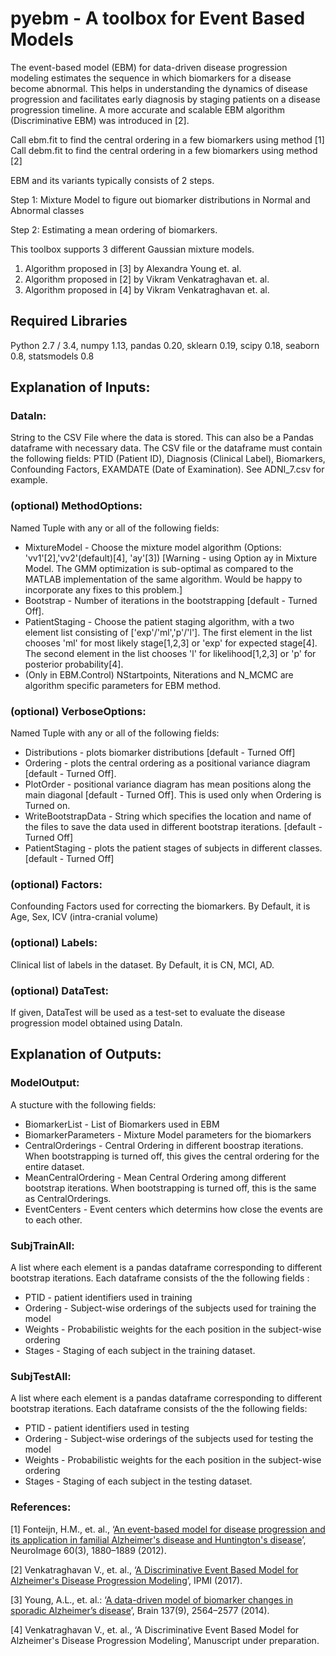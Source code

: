 # pyebm - A toolbox for Event Based Models

The event-based model (EBM) for data-driven disease progression modeling estimates the sequence in which biomarkers for a disease become abnormal. This helps in understanding the dynamics of disease progression and facilitates early diagnosis by staging patients on a disease progression timeline. A more accurate and scalable EBM algorithm (Discriminative EBM) was introduced in [2]. 

Call ebm.fit to find the central ordering in a few biomarkers using method [1]
Call debm.fit to find the central ordering in a few biomarkers using method [2]

EBM and its variants typically consists of 2 steps. 

Step 1: Mixture Model to figure out biomarker distributions in Normal and Abnormal classes

Step 2: Estimating a mean ordering of biomarkers.

This toolbox supports 3 different Gaussian mixture models.
1. Algorithm proposed in [3] by Alexandra Young et. al.
2. Algorithm proposed in [2] by Vikram Venkatraghavan et. al.
3. Algorithm proposed in [4] by Vikram Venkatraghavan et. al.

## Required Libraries

Python 2.7 / 3.4, numpy 1.13, pandas 0.20, sklearn 0.19, scipy 0.18, seaborn 0.8, statsmodels 0.8

## Explanation of Inputs:

### DataIn:
 String to the CSV File where the data is stored. This can also be a Pandas dataframe with necessary data. The CSV file or the dataframe must contain the following fields: PTID (Patient ID), Diagnosis (Clinical Label), Biomarkers, Confounding Factors, EXAMDATE (Date of Examination). See ADNI_7.csv for example.
### (optional) MethodOptions:
Named Tuple with any or all of the following fields:

*   MixtureModel - Choose the mixture model algorithm (Options: 'vv1'[2],'vv2'(default)[4], 'ay'[3]) 
[Warning - using Option ay in Mixture Model. The GMM optimization is sub-optimal as compared to the MATLAB implementation of the same algorithm. Would be happy to incorporate any fixes to this problem.]
*   Bootstrap - Number of iterations in the bootstrapping [default - Turned Off].
*   PatientStaging - Choose the patient staging algorithm, with a two element list consisting of ['exp'/'ml','p'/'l']. The first element in the list chooses 'ml' for most likely stage[1,2,3] or 'exp' for expected stage[4]. The second element in the list chooses 'l' for likelihood[1,2,3] or 'p' for posterior probability[4].
*   (Only in EBM.Control) NStartpoints, Niterations and N_MCMC are algorithm specific parameters for EBM method.

### (optional) VerboseOptions:
Named Tuple with any or all of the following fields:

*   Distributions - plots biomarker distributions [default - Turned Off]
*   Ordering - plots the central ordering as a positional variance diagram [default - Turned Off].
*   PlotOrder - positional variance diagram has mean positions along the main diagonal [default - Turned Off]. This is used only when Ordering is Turned on.
*   WriteBootstrapData - String which specifies the location and name of the files to save the data used in different bootstrap iterations. [default - Turned Off]
*   PatientStaging - plots the patient stages of subjects in different classes. [default - Turned Off]

### (optional) Factors:
Confounding Factors used for correcting the biomarkers. By Default, it is Age, Sex, ICV (intra-cranial volume)

### (optional) Labels:
Clinical list of labels in the dataset. By Default, it is CN, MCI, AD.

### (optional) DataTest:
If given, DataTest will be used as a test-set to evaluate the disease progression model obtained using DataIn.

## Explanation of Outputs:

### ModelOutput:
A stucture with the following fields:
* BiomarkerList - List of Biomarkers used in EBM
* BiomarkerParameters - Mixture Model parameters for the biomarkers
* CentralOrderings - Central Ordering in different boostrap iterations. When bootstrapping is turned off, this gives the central ordering for the entire dataset.
* MeanCentralOrdering - Mean Central Ordering among different bootstrap iterations. When bootstrapping is turned off, this is the same as CentralOrderings.
* EventCenters - Event centers which determins how close the events are to each other.

### SubjTrainAll:
A list where each element is a pandas dataframe corresponding to different bootstrap iterations. 
Each dataframe consists of the the following fields :
* PTID - patient identifiers used in training
* Ordering - Subject-wise orderings of the subjects used for training the model
* Weights - Probabilistic weights for the each position in the subject-wise ordering
* Stages - Staging of each subject in the training dataset.

### SubjTestAll:
A list where each element is a pandas dataframe corresponding to different bootstrap iterations. 
Each dataframe consists of the the following fields:
* PTID - patient identifiers used in testing
* Ordering - Subject-wise orderings of the subjects used for testing the model
* Weights - Probabilistic weights for the each position in the subject-wise ordering
* Stages - Staging of each subject in the testing dataset.

### References:

[1] Fonteijn, H.M., et. al., ‘[An event-based model for disease progression and its application in familial Alzheimer's disease and Huntington's disease](https://doi.org/10.1016/j.neuroimage.2012.01.062)’, NeuroImage 60(3), 1880–1889 (2012).

[2] Venkatraghavan V., et. al., ‘[A Discriminative Event Based Model for Alzheimer's Disease Progression Modeling](https://arxiv.org/abs/1702.06408)’, IPMI (2017).

[3] Young, A.L., et. al.: ‘[A data-driven model of biomarker changes in sporadic Alzheimer’s disease](https://doi.org/10.1093/brain/awu176)’, Brain 137(9), 2564–2577 (2014).

[4] Venkatraghavan V., et. al., ‘A Discriminative Event Based Model for Alzheimer's Disease Progression Modeling’, Manuscript under preparation.
